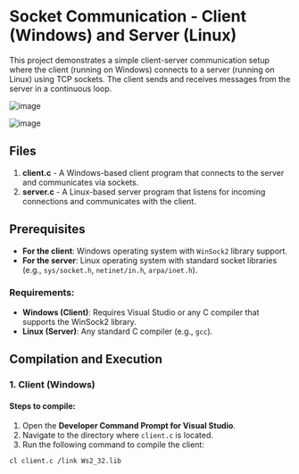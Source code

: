 # Socket Communication - Client (Windows) and Server (Linux)

This project demonstrates a simple client-server communication setup where the client (running on Windows) connects to a server (running on Linux) using TCP sockets. The client sends and receives messages from the server in a continuous loop.

![image](https://github.com/user-attachments/assets/3f2abf6a-f8ec-4993-abfc-2180347b7740)



![image](https://github.com/user-attachments/assets/5814ad23-5c6d-4cba-97f8-062b0a341988)


## Files

1. **client.c** - A Windows-based client program that connects to the server and communicates via sockets.
2. **server.c** - A Linux-based server program that listens for incoming connections and communicates with the client.

## Prerequisites

- **For the client**: Windows operating system with `WinSock2` library support.
- **For the server**: Linux operating system with standard socket libraries (e.g., `sys/socket.h`, `netinet/in.h`, `arpa/inet.h`).

### Requirements:
- **Windows (Client)**: Requires Visual Studio or any C compiler that supports the WinSock2 library.
- **Linux (Server)**: Any standard C compiler (e.g., `gcc`).

## Compilation and Execution

### 1. **Client (Windows)**

#### Steps to compile:
1. Open the **Developer Command Prompt for Visual Studio**.
2. Navigate to the directory where `client.c` is located.
3. Run the following command to compile the client:

```bash
cl client.c /link Ws2_32.lib
